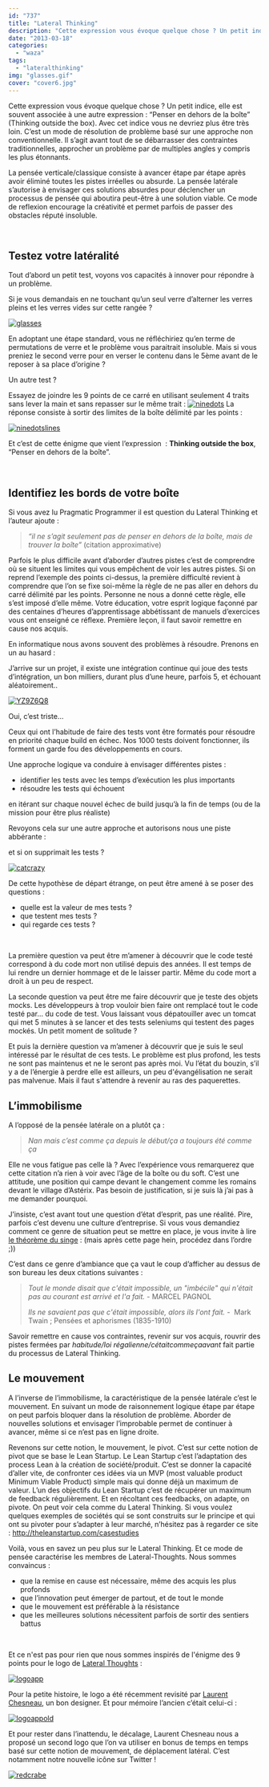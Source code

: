 ```yaml
---
id: "737"
title: "Lateral Thinking"
description: "Cette expression vous évoque quelque chose ? Un petit indice, elle est souvent associée à une autre expression : “Penser en dehors de la boîte” (Think..."
date: "2013-03-18"
categories: 
  - "waza"
tags: 
  - "lateralthinking"
img: "glasses.gif"
cover: "cover6.jpg"
---
```


Cette expression vous évoque quelque chose ? Un petit indice, elle est souvent associée à une autre expression : “Penser en dehors de la boîte” (Thinking outside the box). Avec cet indice vous ne devriez plus être très loin. C’est un mode de résolution de problème basé sur une approche non conventionnelle. Il s’agit avant tout de se débarrasser des contraintes traditionnelles, approcher un problème par de multiples angles y compris les plus étonnants.

La pensée verticale/classique consiste à avancer étape par étape après avoir éliminé toutes les pistes irréelles ou absurde. La pensée latérale s’autorise à envisager ces solutions absurdes pour déclencher un processus de pensée qui aboutira peut-être à une solution viable. Ce mode de reflexion encourage la créativité et permet parfois de passer des obstacles réputé insoluble.

 

## Testez votre latéralité

Tout d’abord un petit test, voyons vos capacités à innover pour répondre à un problème.

Si je vous demandais en ne touchant qu’un seul verre d’alterner les verres pleins et les verres vides sur cette rangée ?

[![](/images/glasses.gif "glasses")](http://hakanai.free.fr/index.php/lateral-thinking/glasses/)

En adoptant une étape standard, vous ne réfléchiriez qu’en terme de permutations de verre et le problème vous paraitrait insoluble. Mais si vous preniez le second verre pour en verser le contenu dans le 5ème avant de le reposer à sa place d’origine ?

Un autre test ?

Essayez de joindre les 9 points de ce carré en utilisant seulement 4 traits sans lever la main et sans repasser sur le même trait : [![](/images/ninedots.gif "ninedots")](http://hakanai.free.fr/index.php/lateral-thinking/ninedots/) La réponse consiste à sortir des limites de la boîte délimité par les points :

[![](/images/ninedotslines.gif "ninedotslines")](http://hakanai.free.fr/index.php/lateral-thinking/ninedotslines/)

Et c’est de cette énigme que vient l’expression  : **Thinking outside the box**, “Penser en dehors de la boîte”.

 

## Identifiez les bords de votre boîte

Si vous avez lu Pragmatic Programmer il est question du Lateral Thinking et l’auteur ajoute :

> _“il ne s’agit seulement pas de penser en dehors de la boîte, mais de trouver la boîte”_ (citation approximative)

Parfois le plus difficile avant d’aborder d’autres pistes c’est de comprendre où se situent les limites qui vous empêchent de voir les autres pistes. Si on reprend l’exemple des points ci-dessus, la première difficulté revient à comprendre que l’on se fixe soi-même la règle de ne pas aller en dehors du carré délimité par les points. Personne ne nous a donné cette règle, elle s’est imposé d’elle même. Votre éducation, votre esprit logique façonné par des centaines d’heures d’apprentissage abbétissant de manuels d’exercices vous ont enseigné ce réflexe. Première leçon, il faut savoir remettre en cause nos acquis.

En informatique nous avons souvent des problèmes à résoudre. Prenons en un au hasard :

J’arrive sur un projet, il existe une intégration continue qui joue des tests d’intégration, un bon milliers, durant plus d’une heure, parfois 5, et échouant aléatoirement..

[![](/images/yz9z6q8.gif "YZ9Z6Q8")](http://hakanai.free.fr/index.php/lateral-thinking/yz9z6q8/)

Oui, c’est triste...

Ceux qui ont l’habitude de faire des tests vont être formatés pour résoudre en priorité chaque build en échec. Nos 1000 tests doivent fonctionner, ils forment un garde fou des développements en cours.

Une approche logique va conduire à envisager différentes pistes :

- identifier les tests avec les temps d’exécution les plus importants
- résoudre les tests qui échouent

en itérant sur chaque nouvel échec de build jusqu’à la fin de temps (ou de la mission pour être plus réaliste)

Revoyons cela sur une autre approche et autorisons nous une piste abbérante :

et si on supprimait les tests ?

[![](/images/catcrazy.jpg "catcrazy")](http://hakanai.free.fr/index.php/lateral-thinking/catcrazy/)

De cette hypothèse de départ étrange, on peut être amené à se poser des questions :

- quelle est la valeur de mes tests ?
- que testent mes tests ?
- qui regarde ces tests ?

 

La première question va peut être m’amener à découvrir que le code testé correspond à du code mort non utilisé depuis des années. Il est temps de lui rendre un dernier hommage et de le laisser partir. Même du code mort a droit à un peu de respect.

La seconde question va peut être me faire découvrir que je teste des objets mocks. Les développeurs à trop vouloir bien faire ont remplacé tout le code testé par... du code de test. Vous laissant vous dépatouiller avec un tomcat qui met 5 minutes à se lancer et des tests seleniums qui testent des pages mockés. Un petit moment de solitude ?

Et puis la dernière question va m’amener à découvrir que je suis le seul intéressé par le résultat de ces tests. Le problème est plus profond, les tests ne sont pas maintenus et ne le seront pas après moi. Vu l’état du bouzin, s’il y a de l’énergie à perdre elle est ailleurs, un peu d'évangélisation ne serait pas malvenue. Mais il faut s'attendre à revenir au ras des paquerettes.

## L’immobilisme

A l’opposé de la pensée latérale on a plutôt ça :

> _Nan mais c’est comme ça depuis le début/ça a toujours été comme ça_

Elle ne vous fatigue pas celle là ? Avec l’expérience vous remarquerez que cette citation n’a rien à voir avec l’âge de la boîte ou du soft. C’est une attitude, une position qui campe devant le changement comme les romains devant le village d’Astérix. Pas besoin de justification, si je suis là j’ai pas à me demander pourquoi.

J’insiste, c’est avant tout une question d’état d’esprit, pas une réalité. Pire, parfois c’est devenu une culture d’entreprise. Si vous vous demandiez comment ce genre de situation peut se mettre en place, je vous invite à lire [le théorème du singe](http://fr.wikipedia.org/wiki/Th%C3%A9or%C3%A8me_du_singe) : (mais après cette page hein, procédez dans l’ordre ;))

C’est dans ce genre d’ambiance que ça vaut le coup d’afficher au dessus de son bureau les deux citations suivantes :

> _Tout le monde disait que c'était impossible, un "imbécile" qui n'était pas au courant est arrivé et l'a fait._ - MARCEL PAGNOL
> 
> _Ils ne savaient pas que c'était impossible, alors ils l'ont fait._ -  Mark Twain ; Pensées et aphorismes (1835-1910)

Savoir remettre en cause vos contraintes, revenir sur vos acquis, rouvrir des pistes fermées par _habitude/loi régalienne/cétaitcommeçaavant_ fait partie du processus de Lateral Thinking.

## Le mouvement

A l’inverse de l’immobilisme, la caractéristique de la pensée latérale c’est le mouvement. En suivant un mode de raisonnement logique étape par étape on peut parfois bloquer dans la résolution de problème. Aborder de nouvelles solutions et envisager l’improbable permet de continuer à avancer, même si ce n’est pas en ligne droite.

Revenons sur cette notion, le mouvement, le pivot. C’est sur cette notion de pivot que se base le Lean Startup. Le Lean Startup c’est l’adaptation des process Lean à la création de société/produit. C’est se donner la capacité d’aller vite, de confronter ces idées via un MVP (most valuable product Minimum Viable Product) simple mais qui donne déjà un maximum de valeur. L’un des objectifs du Lean Startup c’est de récupérer un maximum de feedback régulièrement. Et en récoltant ces feedbacks, on adapte, on pivote. On peut voir cela comme du Lateral Thinking. Si vous voulez quelques exemples de sociétés qui se sont construits sur le principe et qui ont su pivoter pour s’adapter à leur marché, n’hésitez pas à regarder ce site : http://theleanstartup.com/casestudies

Voilà, vous en savez un peu plus sur le Lateral Thinking. Et ce mode de pensée caractérise les membres de Lateral-Thoughts. Nous sommes convaincus :

- que la remise en cause est nécessaire, même des acquis les plus profonds
- que l’innovation peut émerger de partout, et de tout le monde
- que le mouvement est préférable à la résistance
- que les meilleures solutions nécessitent parfois de sortir des sentiers battus

 

Et ce n'est pas pour rien que nous sommes inspirés de l'énigme des 9 points pour le logo de [Lateral Thoughts](http://www.lateral-thoughts/) :

[![](/images/logoapp.png "logoapp")](http://hakanai.free.fr/index.php/lateral-thinking/logoapp/)

Pour la petite histoire, le logo a été récemment revisité par [Laurent Chesneau](http://www.lolograph.com/), un bon designer. Et pour mémoire l’ancien c’était celui-ci :

[![](/images/logoappold.png "logoappold")](http://hakanai.free.fr/index.php/lateral-thinking/logoappold/)

Et pour rester dans l’inattendu, le décalage, Laurent Chesneau nous a proposé un second logo que l’on va utiliser en bonus de temps en temps basé sur cette notion de mouvement, de déplacement latéral. C’est notamment notre nouvelle icône sur Twitter !

[![](/images/redcrabe2.jpg "redcrabe")](http://hakanai.free.fr/index.php/lateral-thinking/redcrabe-3/)
